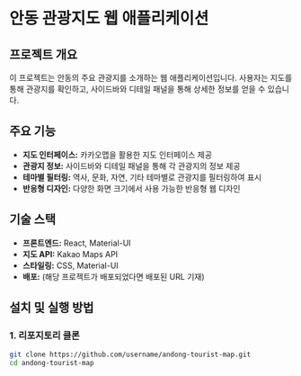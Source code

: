 # 안동 관광지도 웹 애플리케이션

## 프로젝트 개요

이 프로젝트는 안동의 주요 관광지를 소개하는 웹 애플리케이션입니다. 사용자는 지도를 통해 관광지를 확인하고, 사이드바와 디테일 패널을 통해 상세한 정보를 얻을 수 있습니다.

## 주요 기능

- **지도 인터페이스:** 카카오맵을 활용한 지도 인터페이스 제공
- **관광지 정보:** 사이드바와 디테일 패널을 통해 각 관광지의 정보 제공
- **테마별 필터링:** 역사, 문화, 자연, 기타 테마별로 관광지를 필터링하여 표시
- **반응형 디자인:** 다양한 화면 크기에서 사용 가능한 반응형 웹 디자인

## 기술 스택

- **프론트엔드:** React, Material-UI
- **지도 API:** Kakao Maps API
- **스타일링:** CSS, Material-UI
- **배포:** (해당 프로젝트가 배포되었다면 배포된 URL 기재)

## 설치 및 실행 방법

### 1. 리포지토리 클론
```bash
git clone https://github.com/username/andong-tourist-map.git
cd andong-tourist-map
